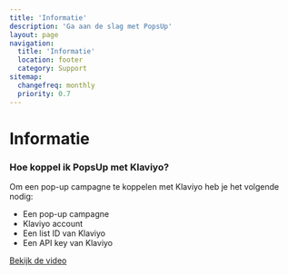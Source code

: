 ```yaml
---
title: 'Informatie'
description: 'Ga aan de slag met PopsUp'
layout: page
navigation:
  title: 'Informatie'
  location: footer
  category: Support
sitemap:
  changefreq: monthly
  priority: 0.7
---
```


# Informatie

### Hoe koppel ik PopsUp met Klaviyo?

Om een pop-up campagne te koppelen met Klaviyo heb je het volgende nodig:

- Een pop-up campagne
- Klaviyo account
- Een list ID van Klaviyo
- Een API key van Klaviyo

[Bekijk de video](https://youtu.be/O67HCQYa20o?si=CALI5AmOEPYOrXl1)
